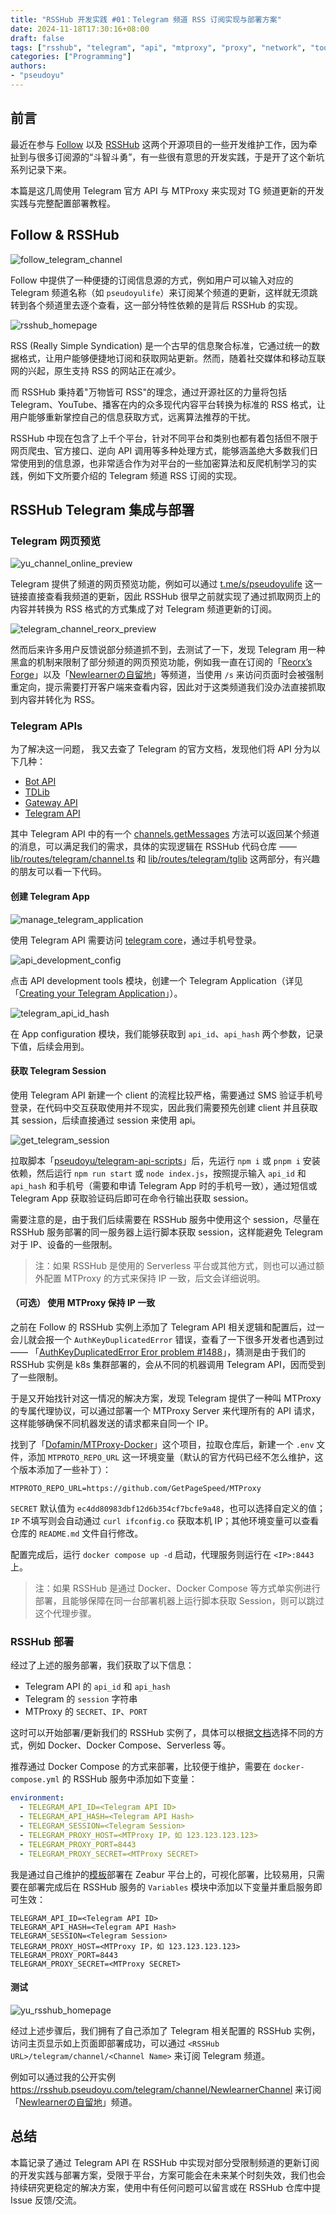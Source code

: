 ```yaml
---
title: "RSSHub 开发实践 #01：Telegram 频道 RSS 订阅实现与部署方案"
date: 2024-11-18T17:30:16+08:00
draft: false
tags: ["rsshub", "telegram", "api", "mtproxy", "proxy", "network", "tools"]
categories: ["Programming"]
authors:
- "pseudoyu"
---
```


## 前言

最近在参与 [Follow](https://follow.is/) 以及 [RSSHub](https://github.com/DIYgod/RSSHub) 这两个开源项目的一些开发维护工作，因为牵扯到与很多订阅源的“斗智斗勇”，有一些很有意思的开发实践，于是开了这个新坑系列记录下来。

本篇是这几周使用 Telegram 官方 API 与 MTProxy 来实现对 TG 频道更新的开发实践与完整配置部署教程。

## Follow & RSSHub

![follow_telegram_channel](https://image.pseudoyu.com/images/follow_telegram_channel.png)

Follow 中提供了一种便捷的订阅信息源的方式，例如用户可以输入对应的 Telegram 频道名称（如 `pseudoyulife`）来订阅某个频道的更新，这样就无须跳转到各个频道里去逐个查看，这一部分特性依赖的是背后 RSSHub 的实现。

![rsshub_homepage](https://image.pseudoyu.com/images/rsshub_homepage.png)

RSS (Really Simple Syndication) 是一个古早的信息聚合标准，它通过统一的数据格式，让用户能够便捷地订阅和获取网站更新。然而，随着社交媒体和移动互联网的兴起，原生支持 RSS 的网站正在减少。

而 RSSHub 秉持着"万物皆可 RSS"的理念，通过开源社区的力量将包括 Telegram、YouTube、播客在内的众多现代内容平台转换为标准的 RSS 格式，让用户能够重新掌控自己的信息获取方式，远离算法推荐的干扰。

RSSHub 中现在包含了上千个平台，针对不同平台和类别也都有着包括但不限于网页爬虫、官方接口、逆向 API 调用等多种处理方式，能够涵盖绝大多数我们日常使用到的信息源，也非常适合作为对平台的一些加密算法和反爬机制学习的实践，例如下文所要介绍的 Telegram 频道 RSS 订阅的实现。

## RSSHub Telegram 集成与部署

### Telegram 网页预览

![yu_channel_online_preview](https://image.pseudoyu.com/images/yu_channel_online_preview.png)

Telegram 提供了频道的网页预览功能，例如可以通过 [t.me/s/pseudoyulife](https://t.me/s/pseudoyulife) 这一链接直接查看我频道的更新，因此 RSSHub 很早之前就实现了通过抓取网页上的内容并转换为 RSS 格式的方式集成了对 Telegram 频道更新的订阅。

![telegram_channel_reorx_preview](https://image.pseudoyu.com/images/telegram_channel_reorx_preview.png)

然而后来许多用户反馈说部分频道抓不到，去测试了一下，发现 Telegram 用一种黑盒的机制来限制了部分频道的网页预览功能，例如我一直在订阅的「[Reorx’s Forge](https://t.me/s/reorx_share)」以及「[Newlearnerの自留地](https://t.me/s/NewlearnerChannel)」等频道，当使用 `/s` 来访问页面时会被强制重定向，提示需要打开客户端来查看内容，因此对于这类频道我们没办法直接抓取到内容并转化为 RSS。

### Telegram APIs

为了解决这一问题， 我又去查了 Telegram 的官方文档，发现他们将 API 分为以下几种：

- [Bot API](https://core.telegram.org/api#bot-api)
- [TDLib](https://core.telegram.org/api#tdlib-build-your-own-telegram)
- [Gateway API](https://core.telegram.org/api#gateway-api)
- [Telegram API](https://core.telegram.org/api#telegram-api)

其中 Telegram API 中的有一个 [channels.getMessages](https://core.telegram.org/method/channels.getMessages) 方法可以返回某个频道的消息，可以满足我们的需求，具体的实现逻辑在 RSSHub 代码仓库 —— [lib/routes/telegram/channel.ts](https://github.com/DIYgod/RSSHub/blob/master/lib/routes/telegram/channel.ts) 和 [lib/routes/telegram/tglib](https://github.com/DIYgod/RSSHub/tree/master/lib/routes/telegram/tglib) 这两部分，有兴趣的朋友可以看一下代码。

#### 创建 Telegram App

![manage_telegram_application](https://image.pseudoyu.com/images/manage_telegram_application.png)

使用 Telegram API 需要访问 [telegram core](https://my.telegram.org/)，通过手机号登录。

![api_development_config](https://image.pseudoyu.com/images/api_development_config.png)

点击 API development tools 模块，创建一个 Telegram Application（详见「[Creating your Telegram Application](https://core.telegram.org/api/obtaining_api_id)」）。

![telegram_api_id_hash](https://image.pseudoyu.com/images/telegram_api_id_hash.png)

在 App configuration 模块，我们能够获取到 `api_id`、`api_hash` 两个参数，记录下值，后续会用到。

#### 获取 Telegram Session

使用 Telegram API 新建一个 client 的流程比较严格，需要通过 SMS 验证手机号登录，在代码中交互获取使用并不现实，因此我们需要预先创建 client 并且获取其 session，后续直接通过 session 来使用 api。

![get_telegram_session](https://image.pseudoyu.com/images/get_telegram_session.png)

拉取脚本「[pseudoyu/telegram-api-scripts](https://github.com/pseudoyu/telegram-api-scripts)」后，先运行 `npm i` 或 `pnpm i` 安装依赖，然后运行 `npm run start` 或 `node index.js`，按照提示输入 `api_id` 和 `api_hash` 和手机号（需要和申请 Telegram App 时的手机号一致），通过短信或 Telegram App 获取验证码后即可在命令行输出获取 session。

需要注意的是，由于我们后续需要在 RSSHub 服务中使用这个 session，尽量在 RSSHub 服务部署的同一服务器上运行脚本获取 session，这样能避免 Telegram 对于 IP、设备的一些限制。

> 注：如果 RSSHub 是使用的 Serverless 平台或其他方式，则也可以通过额外配置 MTProxy 的方式来保持 IP 一致，后文会详细说明。

#### （可选） 使用 MTProxy 保持 IP 一致

之前在 Follow 的 RSSHub 实例上添加了 Telegram API 相关逻辑和配置后，过一会儿就会报一个 `AuthKeyDuplicatedError` 错误，查看了一下很多开发者也遇到过 —— 「[AuthKeyDuplicatedError Eror problem #1488](https://github.com/LonamiWebs/Telethon/issues/1488)」，猜测是由于我们的 RSSHub 实例是 k8s 集群部署的，会从不同的机器调用 Telegram API，因而受到了一些限制。

于是又开始找针对这一情况的解决方案，发现 Telegram 提供了一种叫 MTProxy 的专属代理协议，可以通过部署一个 MTProxy Server 来代理所有的 API 请求，这样能够确保不同机器发送的请求都来自同一个 IP。

找到了「[Dofamin/MTProxy-Docker](https://github.com/Dofamin/MTProxy-Docker)」这个项目，拉取仓库后，新建一个 `.env` 文件，添加 `MTPROTO_REPO_URL` 这一环境变量（默认的官方代码已经不怎么维护，这个版本添加了一些补丁）：

```plaintext
MTPROTO_REPO_URL=https://github.com/GetPageSpeed/MTProxy
```

`SECRET` 默认值为 `ec4dd80983dbf12d6b354cf7bcfe9a48`，也可以选择自定义的值；`IP` 不填写则会自动通过 `curl ifconfig.co` 获取本机 IP；其他环境变量可以查看仓库的 `README.md` 文件自行修改。

配置完成后，运行 `docker compose up -d` 启动，代理服务则运行在 `<IP>:8443` 上。

> 注：如果 RSSHub 是通过 Docker、Docker Compose 等方式单实例进行部署，且能够保障在同一台部署机器上运行脚本获取 Session，则可以跳过这个代理步骤。

### RSSHub 部署

经过了上述的服务部署，我们获取了以下信息：

- Telegram API 的 `api_id` 和 `api_hash`
- Telegram 的 `session` 字符串
- MTProxy 的 `SECRET`、`IP`、`PORT`

这时可以开始部署/更新我们的 RSSHub 实例了，具体可以根据[文档](https://docs.rsshub.app/deploy/)选择不同的方式，例如 Docker、Docker Compose、Serverless 等。

推荐通过 Docker Compose 的方式来部署，比较便于维护，需要在 `docker-compose.yml` 的 RSSHub 服务中添加如下变量：

```yaml
environment:
  - TELEGRAM_API_ID=<Telegram API ID>
  - TELEGRAM_API_HASH=<Telegram API Hash>
  - TELEGRAM_SESSION=<Telegram Session>
  - TELEGRAM_PROXY_HOST=<MTProxy IP，如 123.123.123.123>
  - TELEGRAM_PROXY_PORT=8443
  - TELEGRAM_PROXY_SECRET=<MTProxy SECRET>
```

我是通过自己维护的[模板](https://zeabur.com/templates/X46PTP?referralCode=pseudoyu)部署在 Zeabur 平台上的，可视化部署，比较易用，只需要在部署完成后在 RSSHub 服务的 `Variables` 模块中添加以下变量并重启服务即可生效：

```plaintext
TELEGRAM_API_ID=<Telegram API ID>
TELEGRAM_API_HASH=<Telegram API Hash>
TELEGRAM_SESSION=<Telegram Session>
TELEGRAM_PROXY_HOST=<MTProxy IP，如 123.123.123.123>
TELEGRAM_PROXY_PORT=8443
TELEGRAM_PROXY_SECRET=<MTProxy SECRET>
```

#### 测试

![yu_rsshub_homepage](https://image.pseudoyu.com/images/yu_rsshub_homepage.png)

经过上述步骤后，我们拥有了自己添加了 Telegram 相关配置的 RSSHub 实例，访问主页显示如上页面即部署成功，可以通过 `<RSSHub URL>/telegram/channel/<Channel Name>` 来订阅 Telegram 频道。

例如可以通过我的公开实例 <https://rsshub.pseudoyu.com/telegram/channel/NewlearnerChannel> 来订阅「[Newlearnerの自留地](https://t.me/s/NewlearnerChannel)」频道。

## 总结

本篇记录了通过 Telegram API 在 RSSHub 中实现对部分受限制频道的更新订阅的开发实践与部署方案，受限于平台，方案可能会在未来某个时刻失效，我们也会持续研究更稳定的解决方案，使用中有任何问题可以留言或在 RSSHub 仓库中提 Issue 反馈/交流。
